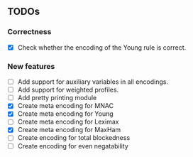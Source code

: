 ## TODOs

### Correctness
- [x] Check whether the encoding of the Young rule is correct.

### New features

- [ ] Add support for auxiliary variables in all encodings.
- [ ] Add support for weighted profiles.
- [ ] Add pretty printing module
- [x] Create meta encoding for MNAC
- [x] Create meta encoding for Young
- [ ] Create meta encoding for Leximax
- [x] Create meta encoding for MaxHam
- [ ] Create encoding for total blockedness
- [ ] Create encoding for even negatability
